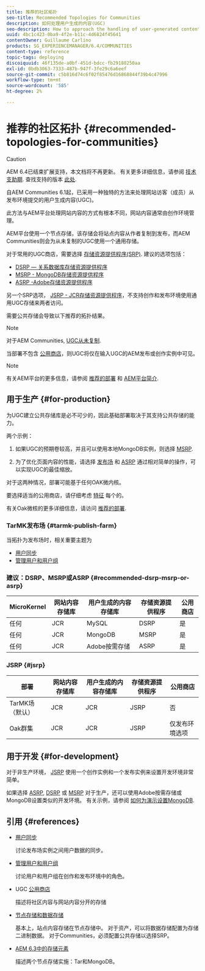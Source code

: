 ```yaml
---
title: 推荐的社区拓扑
seo-title: Recommended Topologies for Communities
description: 如何处理用户生成的内容(UGC)
seo-description: How to approach the handling of user-generated content (UGC)
uuid: 4bc1c423-0ba9-4f2e-b11c-4d6824f45641
contentOwner: Guillaume Carlino
products: SG_EXPERIENCEMANAGER/6.4/COMMUNITIES
content-type: reference
topic-tags: deploying
discoiquuid: 46f135de-a0bf-451d-bdcc-fb29188250aa
exl-id: 0bdb3063-7333-487b-947f-3fe29c6a6eef
source-git-commit: c5b816d74c6f02f85476d16868844f39b4c47996
workflow-type: tm+mt
source-wordcount: '585'
ht-degree: 2%

---
```


# 推荐的社区拓扑 {#recommended-topologies-for-communities}

>[!CAUTION]
>
>AEM 6.4已结束扩展支持，本文档将不再更新。 有关更多详细信息，请参阅 [技术支助期](https://helpx.adobe.com/cn/support/programs/eol-matrix.html). 查找支持的版本 [此处](https://experienceleague.adobe.com/docs/).

自AEM Communities 6.1起，已采用一种独特的方法来处理网站访客（成员）从发布环境提交的用户生成内容(UGC)。

此方法与AEM平台处理网站内容的方式有根本不同，网站内容通常由创作环境管理。

AEM平台使用一个节点存储，该存储会将站点内容从作者复制到发布，而AEM Communities则会为从未复制的UGC使用一个通用存储。

对于常用的UGC商店，需要选择 [存储资源提供程序(SRP)](working-with-srp.md). 建议的选项包括：

* [DSRP — 关系数据库存储资源提供程序](dsrp.md)
* [MSRP - MongoDB存储资源提供程序](msrp.md)
* [ASRP -Adobe存储资源提供程序](asrp.md)

另一个SRP选项， [JSRP - JCR存储资源提供程序](jsrp.md)，不支持创作和发布环境使用通用UGC存储来两者访问。

需要公共存储会导致以下推荐的拓扑结果。

>[!NOTE]
>
>对于AEM Communities, [UGC从未复制](working-with-srp.md#ugc-never-replicated).
>
>当部署不包含 [公用商店](working-with-srp.md)，则UGC将仅在输入UGC的AEM发布或创作实例中可见。

>[!NOTE]
>
>有关AEM平台的更多信息，请参阅 [推荐的部署](../../help/sites-deploying/recommended-deploys.md) 和 [AEM平台简介](../../help/sites-deploying/data-store-config.md).

## 用于生产 {#for-production}

为UGC建立公共存储库是必不可少的，因此基础部署取决于其支持公共存储的能力。

两个示例：

1) 如果UGC的预期卷较高，并且可以使用本地MongoDB实例，则选择 [MSRP](msrp.md).

2) 为了优化页面内容的性能，请选择 [发布场](../../help/sites-deploying/recommended-deploys.md#tarmk-farm) 和 [ASRP](asrp.md) 通过相对简单的操作，可以实现UGC的最佳缩放。

对于这两种情况，部署可能基于任何OAK微内核。

要选择适当的公用商店，请仔细考虑 [特征](working-with-srp.md#characteristics-of-srp-options) 每个的。

有关Oak微核的更多详细信息，请访问 [推荐的部署](../../help/sites-deploying/recommended-deploys.md).

### TarMK发布场 {#tarmk-publish-farm}

当拓扑为发布场时，相关重要主题为

* [用户同步](sync.md)
* [管理用户和用户组](users.md)

### 建议：DSRP、MSRP或ASRP {#recommended-dsrp-msrp-or-asrp}

| MicroKernel | 网站内容存储库 | 用户生成的内容存储库 | 存储资源提供程序 | 公用商店 |
|-------------|------------------------|----------------------------------|---------------------------|---------------|
| 任何 | JCR | MySQL | DSRP | 是 |
| 任何 | JCR | MongoDB | MSRP | 是 |
| 任何 | JCR | Adobe按需存储 | ASRP | 是 |

### JSRP {#jsrp}


| 部署 | 网站内容存储库 | 用户生成的内容存储库 | 存储资源提供程序 | 公用商店 |
|----------------------|------------------------|----------------------------------|---------------------------|---------------------------------|
| TarMK场（默认） | JCR | JCR | JSRP | 否 |
| Oak群集 | JCR | JCR | JSRP | 仅发布环境选项 |

## 用于开发 {#for-development}

对于非生产环境， [JSRP](jsrp.md) 使用一个创作实例和一个发布实例来设置开发环境非常简单。

如果选择 [ASRP](asrp.md), [DSRP](dsrp.md) 或 [MSRP](msrp.md) 对于生产，还可以使用Adobe按需存储或MongoDB设置类似的开发环境。 有关示例，请参阅 [如何为演示设置MongoDB](demo-mongo.md).

## 引用 {#references}

* [用户同步](sync.md)

   讨论发布场实例之间用户数据的同步。

* [管理用户和用户组](users.md)

   讨论用户和用户组在创作和发布环境中的角色。

* UGC [公用商店](working-with-srp.md)

   描述将社区内容与网站内容分开的存储

* [节点存储和数据存储](../../help/sites-deploying/data-store-config.md)

   基本上，站点内容存储在节点存储中。 对于资产，可以将数据存储配置为存储二进制数据。 对于Communities，必须配置公共存储以选择SRP。

* [AEM 6.3中的存储元素](../../help/sites-deploying/storage-elements-in-aem-6.md)

   描述两个节点存储实施：Tar和MongoDB。
